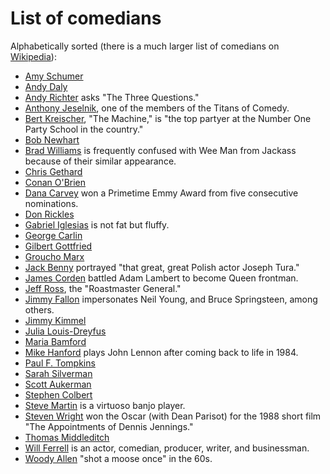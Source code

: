 # List of comedians

Alphabetically sorted (there is a much larger list of comedians on [Wikipedia](https://en.wikipedia.org/wiki/List_of_comedians)):

- [Amy Schumer](https://www.youtube.com/results?search_query=Amy+Schumer)
- [Andy Daly](https://www.youtube.com/results?search_query=Andy+Daly)
- [Andy Richter](https://www.youtube.com/results?search_query=Andy+Richter) asks "The Three Questions."
- [Anthony Jeselnik](https://www.youtube.com/results?gl=US&search_query=Anthony+Jeselnik), one of the members of the Titans of Comedy.
- [Bert Kreischer](https://www.youtube.com/results?gl=US&search_query=Bert+Kreischer+the+machine), "The Machine," is "the top partyer at the Number One Party School in the country."
- [Bob Newhart](https://www.youtube.com/results?search_query=Bob+Newhart)
- [Brad Williams](https://www.youtube.com/results?gl=US&search_query=Brad+Williams) is frequently confused with Wee Man from Jackass because of their similar appearance.
- [Chris Gethard](https://www.youtube.com/results?search_query=Chris+Gethard)
- [Conan O'Brien](https://www.youtube.com/results?search_query=Conan+O'Brien)  
- [Dana Carvey](https://www.youtube.com/results?gl=US&search_query=Dana+Carvey) won a Primetime Emmy Award from five consecutive nominations.
- [Don Rickles](https://www.youtube.com/results?search_query=Don+Rickles)
- [Gabriel Iglesias](https://www.youtube.com/results?gl=US&search_query=Gabriel+Iglesias) is not fat but fluffy.
- [George Carlin](https://www.youtube.com/results?search_query=George+Carlin)
- [Gilbert Gottfried](https://www.youtube.com/results?search_query=Gilbert+Gottfried)
- [Groucho Marx](https://www.youtube.com/results?search_query=Groucho+Marx)
- [Jack Benny](https://www.youtube.com/results?search_query=Jack+Benny) portrayed "that great, great Polish actor Joseph Tura."
- [James Corden](https://www.youtube.com/results?search_query=James+Corden) battled Adam Lambert to become Queen frontman.
- [Jeff Ross](https://www.youtube.com/results?search_query=Jeff+Ross), the "Roastmaster General."
- [Jimmy Fallon](https://www.youtube.com/results?gl=US&search_query=Jimmy+Fallon) impersonates Neil Young, and Bruce Springsteen, among others.
- [Jimmy Kimmel](https://www.youtube.com/results?search_query=Jimmy+Kimmel)
- [Julia Louis-Dreyfus](https://www.youtube.com/results?gl=US&search_query=Julia+Louis+Dreyfus)
- [Maria Bamford](https://www.youtube.com/results?gl=US&search_query=Maria+Bamford)
- [Mike Hanford](https://www.youtube.com/results?gl=US&search_query=Mike+Hanford) plays John Lennon after coming back to life in 1984.
- [Paul F. Tompkins](https://www.youtube.com/results?search_query=Paul+F.+Tompkins)
- [Sarah Silverman](https://www.youtube.com/results?search_query=Sarah+Silverman)
- [Scott Aukerman](https://www.youtube.com/results?search_query=Scott+Aukerman)
- [Stephen Colbert](https://www.youtube.com/results?search_query=Stephen+Colbert)
- [Steve Martin](https://www.youtube.com/results?search_query=Steve+Martin) is a virtuoso banjo player.
- [Steven Wright](https://www.youtube.com/results?search_query=Steven+Wright) won the Oscar (with Dean Parisot) for the 1988 short film "The Appointments of Dennis Jennings."
- [Thomas Middleditch](https://www.youtube.com/results?search_query=Thomas+Middleditch)
- [Will Ferrell](https://www.youtube.com/results?gl=US&search_query=Will+Ferrell) is an actor, comedian, producer, writer, and businessman.
- [Woody Allen](https://www.youtube.com/results?gl=US&search_query=Woody+Allen+comedian) "shot a moose once" in the 60s.
